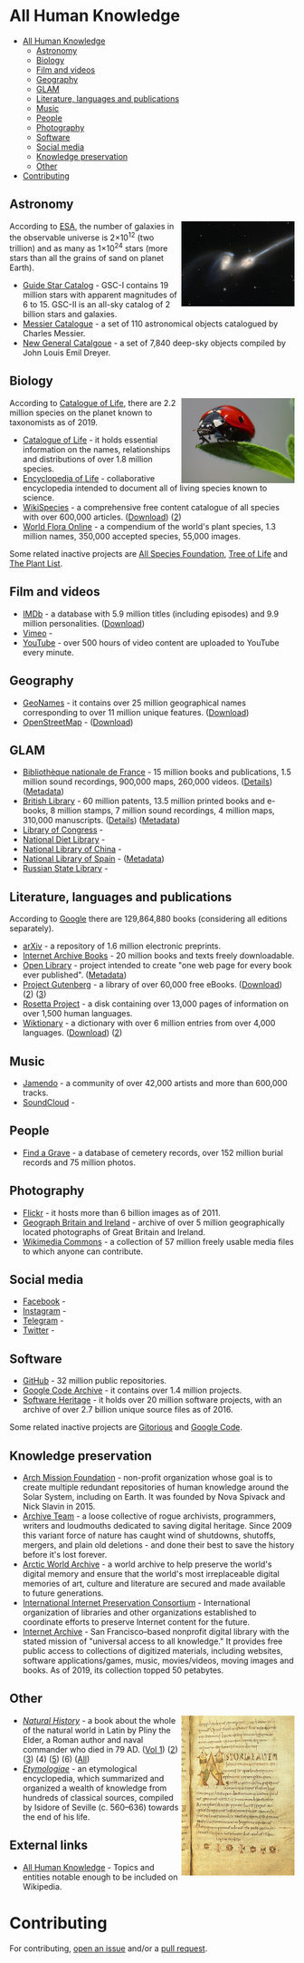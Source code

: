 # All Human Knowledge

- [All Human Knowledge](#all-human-knowledge)
    - [Astronomy](#astronomy)
    - [Biology](#biology)
    - [Film and videos](#film-and-videos)
    - [Geography](#geography)
    - [GLAM](#glam)
    - [Literature, languages and publications](#literature-languages-and-publications)
    - [Music](#music)
    - [People](#people)
    - [Photography](#photography)
    - [Software](#software)
    - [Social media](#social-media)
    - [Knowledge preservation](#knowledge-preservation)
    - [Other](#other)
- [Contributing](#contributing)

## Astronomy

<img align="right" width="200px" src="images/NGC4676.jpg" />

According to [ESA](https://www.esa.int/Science_Exploration/Space_Science/Herschel/How_many_stars_are_there_in_the_Universe), the number of galaxies in the observable universe is 2×10<sup>12</sup> (two trillion) and as many as 1×10<sup>24</sup> stars (more stars than all the grains of sand on planet Earth).

* [Guide Star Catalog](https://archive.stsci.edu/gsc/) - GSC-I contains 19 million stars with apparent magnitudes of 6 to 15. GSC-II is an all-sky catalog of 2 billion stars and galaxies.
* [Messier Catalogue](https://en.wikipedia.org/wiki/Messier_object) - a set of 110 astronomical objects catalogued by Charles Messier.
* [New General Catalgoue](https://en.wikipedia.org/wiki/List_of_NGC_objects) - a set of 7,840 deep-sky objects compiled by John Louis Emil Dreyer.

## Biology

<img align="right" width="200px" src="images/Ladybird.jpg" />

According to [Catalogue of Life](http://www.catalogueoflife.org/col/info/hierarchy#estimates), there are 2.2 million species on the planet known to taxonomists as of 2019.

* [Catalogue of Life](http://www.catalogueoflife.org/) - it holds essential information on the names, relationships and distributions of over 1.8 million species.
* [Encyclopedia of Life](https://eol.org/) - collaborative encyclopedia intended to document all of living species known to science.
* [WikiSpecies](https://species.wikimedia.org/) - a comprehensive free content catalogue of all species with over 600,000 articles. ([Download](https://dumps.wikimedia.org/specieswiki/latest/)) ([2](https://download.kiwix.org/zim/wikispecies/))
* [World Flora Online](http://www.worldfloraonline.org/) - a compendium of the world's plant species, 1.3 million names, 350,000 accepted species, 55,000 images.

Some related inactive projects are [All Species Foundation](https://en.wikipedia.org/wiki/All_Species_Foundation), [Tree of Life](http://www.tolweb.org/tree/) and [The Plant List](http://www.theplantlist.org/).

## Film and videos

* [IMDb](https://www.imdb.com/) - a database with 5.9 million titles (including episodes) and 9.9 million personalities. ([Download](https://www.imdb.com/interfaces/))
* [Vimeo](https://vimeo.com/) - 
* [YouTube](https://www.youtube.com/) - over 500 hours of video content are uploaded to YouTube every minute.

## Geography

* [GeoNames](http://www.geonames.org/) - it contains over 25 million geographical names corresponding to over 11 million unique features. ([Download](https://download.geonames.org/export/))
* [OpenStreetMap](https://www.openstreetmap.org/) - ([Download](https://wiki.openstreetmap.org/wiki/Planet.osm))

## GLAM

* [Bibliothèque nationale de France](https://www.bnf.fr/) - 15 million books and publications, 1.5 million sound recordings, 900,000 maps, 260,000 videos. ([Details](https://www.bnf.fr/fr/la-bnf-en-chiffres)) ([Metadata](https://data.bnf.fr/))
* [British Library](https://www.bl.uk/) - 60 million patents, 13.5 million printed books and e-books, 8 million stamps, 7 million sound recordings, 4 million maps, 310,000 manuscripts. ([Details](https://www.bl.uk/about-us/our-story/facts-and-figures-of-the-british-library)) ([Metadata](https://www.bl.uk/collection-metadata/downloads))
* [Library of Congress](https://loc.gov/) - 
* [National Diet Library](https://www.ndl.go.jp/) - 
* [National Library of China](http://www.nlc.cn/) - 
* [National Library of Spain](http://www.bne.es/) - ([Metadata](http://www.bne.es/es/Inicio/Perfiles/Bibliotecarios/DatosEnlazados/DescargaFicheros/))
* [Russian State Library](https://www.rsl.ru/) - 

## Literature, languages and publications

According to [Google](https://booksearch.blogspot.com/2010/08/books-of-world-stand-up-and-be-counted.html) there are 129,864,880 books (considering all editions separately).

* [arXiv](https://arxiv.org/) - a repository of 1.6 million electronic preprints.
* [Internet Archive Books](https://archive.org/details/texts) - 20 million books and texts freely downloadable.
* [Open Library](https://openlibrary.org/) - project intended to create "one web page for every book ever published". ([Metadata](https://openlibrary.org/developers/dumps))
* [Project Gutenberg](https://www.gutenberg.org/) - a library of over 60,000 free eBooks. ([Download](https://www.gutenberg.org/MIRRORS.ALL)) ([2](https://archive.org/details/gutenberg)) ([3](https://github.com/GITenberg))
* [Rosetta Project](https://rosettaproject.org/) - a disk containing over 13,000 pages of information on over 1,500 human languages.
* [Wiktionary](https://en.wiktionary.org/) - a dictionary with over 6 million entries from over 4,000 languages. ([Download](https://dumps.wikimedia.org/enwiktionary/latest/)) ([2](https://download.kiwix.org/zim/wiktionary/))

## Music

* [Jamendo](https://www.jamendo.com/) - a community of over 42,000 artists and more than 600,000 tracks.
* [SoundCloud](https://soundcloud.com/) - 

## People

* [Find a Grave](https://www.findagrave.com/) - a database of cemetery records, over 152 million burial records and 75 million photos.

## Photography

* [Flickr](https://www.flickr.com/) - it hosts more than 6 billion images as of 2011.
* [Geograph Britain and Ireland](https://www.geograph.org.uk/) - archive of over 5 million geographically located photographs of Great Britain and Ireland.
* [Wikimedia Commons](https://commons.wikimedia.org/) - a collection of 57 million freely usable media files to which anyone can contribute.

## Social media

* [Facebook](https://www.facebook.com/) - 
* [Instagram](https://www.instagram.com/) - 
* [Telegram](https://telegram.org/) - 
* [Twitter](https://twitter.com/) - 

## Software

* [GitHub](https://github.com/) - 32 million public repositories.
* [Google Code Archive](https://code.google.com/archive/) -  it contains over 1.4 million projects.
* [Software Heritage](https://www.softwareheritage.org/) - it holds over 20 million software projects, with an archive of over 2.7 billion unique source files as of 2016.

Some related inactive projects are [Gitorious](https://gitorious.org/) and [Google Code](https://code.google.com/).

## Knowledge preservation

* [Arch Mission Foundation](https://archmission.org/) - non-profit organization whose goal is to create multiple redundant repositories of human knowledge around the Solar System, including on Earth. It was founded by Nova Spivack and Nick Slavin in 2015.
* [Archive Team](https://www.archiveteam.org/) - a loose collective of rogue archivists, programmers, writers and loudmouths dedicated to saving digital heritage. Since 2009 this variant force of nature has caught wind of shutdowns, shutoffs, mergers, and plain old deletions - and done their best to save the history before it's lost forever.
* [Arctic World Archive](https://arcticworldarchive.org/) - a world archive to help preserve the world's digital memory and ensure that the world's most irreplaceable digital memories of art, culture and literature are secured and made available to future generations.
* [International Internet Preservation Consortium](http://netpreserve.org/) - International organization of libraries and other organizations established to coordinate efforts to preserve Internet content for the future.
* [Internet Archive](https://archive.org/) - San Francisco–based nonprofit digital library with the stated mission of "universal access to all knowledge." It provides free public access to collections of digitized materials, including websites, software applications/games, music, movies/videos, moving images and books. As of 2019, its collection topped 50 petabytes.

## Other

<img align="right" width="200px" src="images/Etymologiae.jpg" />

* [*Natural History*](https://en.wikipedia.org/wiki/Natural_History_(Pliny)) - a book about the whole of the natural world in Latin by Pliny the Elder, a Roman author and naval commander who died in 79 AD. ([Vol 1](https://www.gutenberg.org/ebooks/57493)) ([2](https://www.gutenberg.org/ebooks/60230)) ([3](https://www.gutenberg.org/ebooks/59131)) (4) ([5](https://www.gutenberg.org/ebooks/60688)) (6) ([All](https://en.wikisource.org/wiki/Natural_History_(Rackham,_Jones,_%26_Eichholz)))
* [*Etymologiae*](https://en.wikipedia.org/wiki/Etymologiae) - an etymological encyclopedia, which summarized and organized a wealth of knowledge from hundreds of classical sources, compiled by Isidore of Seville (c. 560–636) towards the end of his life.

## External links

* [All Human Knowledge](https://en.wikipedia.org/wiki/User:Emijrp/All_Human_Knowledge) - Topics and entities notable enough to be included on Wikipedia.

# Contributing

For contributing, [open an issue](https://github.com/emijrp/all-human-knowledge/issues) and/or a [pull request](https://github.com/emijrp/all-human-knowledge/pulls).
